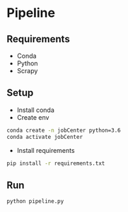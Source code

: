 # Pipeline

## Requirements
- Conda
- Python
- Scrapy

## Setup

- Install conda
- Create env

```zsh
conda create -n jobCenter python=3.6
conda activate jobCenter
```

- Install requirements

```zsh
pip install -r requirements.txt
```

## Run

```zsh
python pipeline.py
```